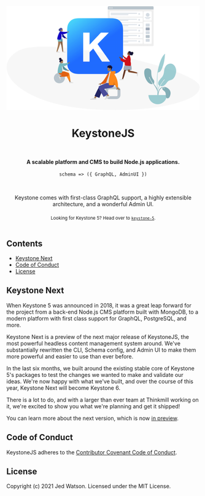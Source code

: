 <div align="center">
  <img src="website/static/readme-header.png" width="557">
  <h1>KeystoneJS</h1>
  <br>
  <p><b>A scalable platform and CMS to build Node.js applications.</b></p>
  <p><code>schema => ({ GraphQL, AdminUI })</code></p>
  <br>
  <p>Keystone comes with first-class GraphQL support, a highly extensible architecture, and a wonderful Admin UI.</p>
  <sub>Looking for Keystone 5? Head over to <a href="https://github.com/keystonejs/keystone-5"><code>keystone-5</code></a>.</sub>
  <br>
</div>
<br>

<!-- ![CI](https://github.com/keystonejs/keystone/workflows/CI/badge.svg) -->
<!-- [![slack](https://keystone-community.now.sh//badge.svg)](https://keystone-community.now.sh/) -->
<!-- [![Supported by Thinkmill](https://thinkmill.github.io/badge/heart.svg)](http://thinkmill.com.au/?utm_source=github&utm_medium=badge&utm_campaign=react-select) -->

## Contents

- [Keystone Next](#keystone-next)
- [Code of Conduct](#code-of-conduct)
- [License](#license)

## Keystone Next

When Keystone 5 was announced in 2018, it was a great leap forward for the project from a back-end Node.js CMS platform built with MongoDB, to a modern platform with first class support for GraphQL, PostgreSQL, and more.

Keystone Next is a preview of the next major release of KeystoneJS, the most powerful headless content management system around. We've substantially rewritten the CLI, Schema config, and Admin UI to make them more powerful and easier to use than ever before.

In the last six months, we built around the existing stable core of Keystone 5's packages to test the changes we wanted to make and validate our ideas. We're now happy with what we've built, and over the course of this year, Keystone Next will become Keystone 6.

There is a lot to do, and with a larger than ever team at Thinkmill working on it, we're excited to show you what we're planning and get it shipped!

You can learn more about the next version, which is now [in preview](https://next.keystonejs.com/roadmap).

<!-- ## Getting Started -->
<!-- TBC -->

<!-- ## Documentation -->
<!-- TBC -->

<!-- ## Version control -->
<!-- TBC -->

<!-- ## Contributing -->
<!-- TBC -->

<!-- ### Demo Projects -->
<!-- TBC -->

<!-- ### Development Practices -->
<!-- TBC -->

<!-- ### Setup -->
<!-- TBC -->

<!-- ### Testing -->
<!-- TBC -->

<!-- ### Unit Tests -->
<!-- TBC -->

<!-- ### End-to-End Tests -->
<!-- TBC -->

## Code of Conduct

KeystoneJS adheres to the [Contributor Covenant Code of Conduct](/code-of-conduct.md).

## License

Copyright (c) 2021 Jed Watson. Licensed under the MIT License.
